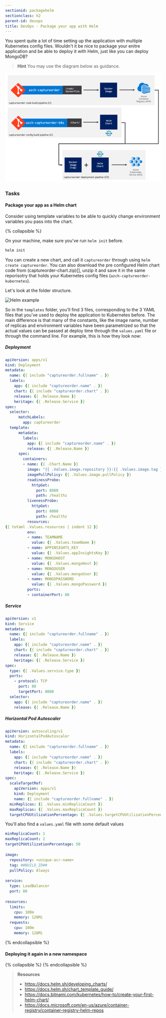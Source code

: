 ```yaml
---
sectionid: packagehelm
sectionclass: h2
parent-id: devops
title: DevOps - Package your app with Helm
---
```


You spent quite a lot of time setting up the application with multiple Kubernetes config files. Wouldn't it be nice to package your enitre application and be able to deploy it with Helm, just like you can deploy MongoDB?

> **Hint** You may use the diagram below as guidance.

![Helm example](media/helm.png)

### Tasks

#### Package your app as a Helm chart

Consider using template variables to be able to quickly change environment variables you pass into the chart.

{% collapsible %}

On your machine, make sure you've run `helm init` before.

```sh
helm init
```

You can create a new chart, and call it `captureorder` through using `helm create captureorder`. You can also download the pre configured Helm chart code from (captureorder-chart.zip)[], unzip it and save it in the same reporisotry that holds your Kubernetes config files (`azch-captureorder-kubernetes`).

Let's look at the folder structure.

![Helm example](media/5-helm-tree.png)

So in the `templates` folder, you'll find 3 files, corresponding to the 3 YAML files that you've used to deploy the application to Kubernetes before. The main difference is that many of the constants, like the image name, number of replicas and environment variables have been parametrized so that the actual values can be passed at deploy time through the `values.yaml` file or through the command line. For example, this is how they look now:

##### Deployment

```yaml
apiVersion: apps/v1
kind: Deployment
metadata:
  name: {{ include "captureorder.fullname" . }}
  labels:
    app: {{ include "captureorder.name" . }}
    chart: {{ include "captureorder.chart" . }}
    release: {{ .Release.Name }}
    heritage: {{ .Release.Service }}
spec:
  selector:
      matchLabels:
        app: captureorder
  template:
      metadata:
        labels:
          app: {{ include "captureorder.name" . }}
          release: {{ .Release.Name }}
      spec:
        containers:
        - name: {{ .Chart.Name }}
          image: "{{ .Values.image.repository }}:{{ .Values.image.tag }}"
          imagePullPolicy: {{ .Values.image.pullPolicy }}
          readinessProbe:
            httpGet:
              port: 8080
              path: /healthz
          livenessProbe:
            httpGet:
              port: 8080
              path: /healthz
          resources:
{{ toYaml .Values.resources | indent 12 }}
          env:
          - name: TEAMNAME
            value: {{ .Values.teamName }}
          - name: APPINSIGHTS_KEY
            value: {{ .Values.appInsightsKey }}
          - name: MONGOHOST
            value: {{ .Values.mongoHost }}
          - name: MONGOUSER
            value: {{ .Values.mongoUser }}
          - name: MONGOPASSWORD
            value: {{ .Values.mongoPassword }}
          ports:
          - containerPort: 80
```

##### Service

```yaml
apiVersion: v1
kind: Service
metadata:
  name: {{ include "captureorder.fullname" . }}
  labels:
    app: {{ include "captureorder.name" . }}
    chart: {{ include "captureorder.chart" . }}
    release: {{ .Release.Name }}
    heritage: {{ .Release.Service }}
spec:
  type: {{ .Values.service.type }}
  ports:
    - protocol: TCP
      port: 80
      targetPort: 8080
  selector:
    app: {{ include "captureorder.name" . }}
    release: {{ .Release.Name }}
```

##### Horizontal Pod Autoscaler

```yaml
apiVersion: autoscaling/v1
kind: HorizontalPodAutoscaler
metadata:
  name: {{ include "captureorder.fullname" . }}
  labels:
    app: {{ include "captureorder.name" . }}
    chart: {{ include "captureorder.chart" . }}
    release: {{ .Release.Name }}
    heritage: {{ .Release.Service }}
spec:
  scaleTargetRef:
    apiVersion: apps/v1
    kind: Deployment
    name: {{ include "captureorder.fullname" . }}
  minReplicas: {{ .Values.minReplicaCount }}
  maxReplicas: {{ .Values.maxReplicaCount }}
  targetCPUUtilizationPercentage: {{ .Values.targetCPUUtilizationPercentage }}
```

You'll also find a `values.yaml` file with some default values

```yaml
minReplicaCount: 1
maxReplicaCount: 2
targetCPUUtilizationPercentage: 50

image:
  repository: <unique-acr-name>
  tag: ##BUILD_ID##
  pullPolicy: Always
  
service:
  type: LoadBalancer
  port: 80

resources:
  limits:
    cpu: 100m
    memory: 128Mi
  requests:
    cpu: 100m
    memory: 128Mi
```

{% endcollapsible %}

#### Deploying it again in a new namespace

{% collapsible %}
{% endcollapsible %}

> **Resources**
> * <https://docs.helm.sh/developing_charts/>
> * <https://docs.helm.sh/chart_template_guide/>
> * <https://docs.bitnami.com/kubernetes/how-to/create-your-first-helm-chart/>
> * <https://docs.microsoft.com/en-us/azure/container-registry/container-registry-helm-repos>